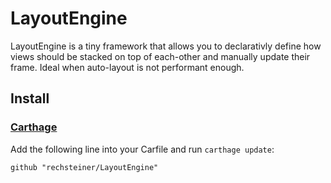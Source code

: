 # LayoutEngine
LayoutEngine is a tiny framework that allows you to declarativly define how views should be stacked on top of each-other and manually update their frame. Ideal when auto-layout is not performant enough.

## Install

### [Carthage](https://github.com/carthage/carthage)

Add the following line into your Carfile and run `carthage update`:

```
github "rechsteiner/LayoutEngine"
```
